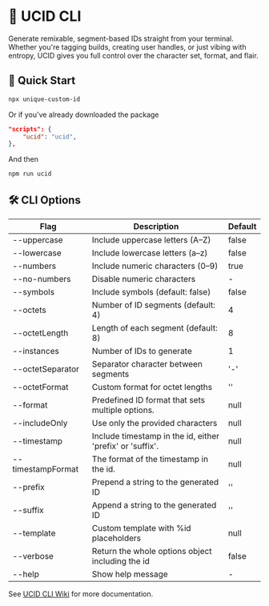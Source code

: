 # 🧬 UCID CLI

Generate remixable, segment-based IDs straight from your terminal. Whether you're tagging builds, creating user handles, or just vibing with entropy, UCID gives you full control over the character set, format, and flair.

## 🚀 Quick Start

```bash
npx unique-custom-id
```

Or if you've already downloaded the package

```json
"scripts": {
    "ucid": "ucid",
},
```

And then

```bash
npm run ucid
```

## 🛠 CLI Options

| Flag              | Description                                               | Default |
| ----------------- | --------------------------------------------------------- | ------- |
| --uppercase       | Include uppercase letters (A–Z)                           | false   |
| --lowercase       | Include lowercase letters (a–z)                           | false   |
| --numbers         | Include numeric characters (0–9)                          | true    |
| --no-numbers      | Disable numeric characters                                | -       |
| --symbols         | Include symbols (default: false)                          | false   |
| --octets          | Number of ID segments (default: 4)                        | 4       |
| --octetLength     | Length of each segment (default: 8)                       | 8       |
| --instances       | Number of IDs to generate                                 | 1       |
| --octetSeparator  | Separator character between segments                      | '-'     |
| --octetFormat     | Custom format for octet lengths                           | ''      |
| --format          | Predefined ID format that sets multiple options.          | null    |
| --includeOnly     | Use only the provided characters                          | null    |
| --timestamp       | Include timestamp in the id, either 'prefix' or 'suffix'. | null    |
| --timestampFormat | The format of the timestamp in the id.                    | null    |
| --prefix          | Prepend a string to the generated ID                      | ''      |
| --suffix          | Append a string to the generated ID                       | ''      |
| --template        | Custom template with %id placeholders                     | null    |
| --verbose         | Return the whole options object including the id          | false   |
| --help            | Show help message                                         | -       |

See [UCID CLI Wiki](https://github.com/calebephrem/unique-custom-id/wiki/CLI) for more documentation.
